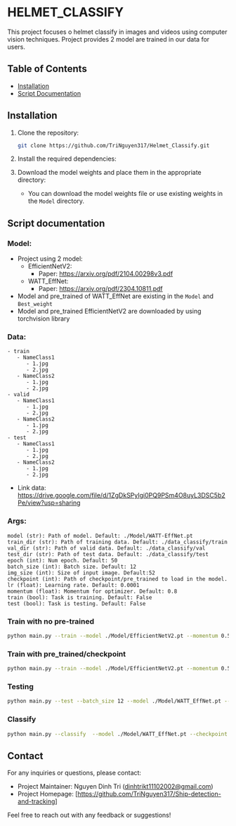 # HELMET_CLASSIFY

This project focuses o helmet classify in images and videos using computer vision techniques. Project provides 2 model are trained in our data for users.

## Table of Contents

- [Installation](#installation)
- [Script Documentation](#Script-Documentation)

## Installation

1. Clone the repository:

   ```bash
   git clone https://github.com/TriNguyen317/Helmet_Classify.git

   ```

2. Install the required dependencies:

3. Download the model weights and place them in the appropriate directory:

   - You can download the model weights file or use existing weights in the `Model` directory.

## Script documentation

### Model:
   - Project using 2 model: 
      * EfficientNetV2: 
         + Paper: https://arxiv.org/pdf/2104.00298v3.pdf
      * WATT_EffNet: 
         + Paper: https://arxiv.org/pdf/2304.10811.pdf
   - Model and pre_trained of WATT_EffNet are existing in the `Model` and `Best_weight`
   - Model and pre_trained EfficientNetV2 are downloaded by using torchvision library 

### Data:
```
- train
   - NameClass1
      - 1.jpg
      - 2.jpg
   - NameClass2
      - 1.jpg
      - 2.jpg
- valid 
   - NameClass1
      - 1.jpg
      - 2.jpg
   - NameClass2
      - 1.jpg
      - 2.jpg
- test 
   - NameClass1
      - 1.jpg
      - 2.jpg
   - NameClass2
      - 1.jpg
      - 2.jpg

```
- Link data: https://drive.google.com/file/d/1ZgDkSPyIgi0PQ9PSm4O8uyL3DSC5b2Pe/view?usp=sharing
### Args:
    model (str): Path of model. Default: ./Model/WATT-EffNet.pt
    train_dir (str): Path of training data. Default: ./data_classify/train
    val_dir (str): Path of valid data. Default: ./data_classify/val
    test_dir (str): Path of test data. Default: ./data_classify/test
    epoch (int): Num epoch. Default: 50
    batch_size (int): Batch size. Default: 12
    img_size (int): Size of input image. Default:52
    checkpoint (int): Path of checkpoint/pre_trained to load in the model. 
    lr (float): Learning rate. Default: 0.0001
    momentum (float): Momentum for optimizer. Default: 0.8
    train (bool): Task is training. Default: False
    test (bool): Task is testing. Default: False

### Train with no pre-trained
```bash
python main.py --train --model ./Model/EfficientNetV2.pt --momentum 0.5 --batch_size 24 --epoch 100 --lr 0.00001
```

### Train with pre_trained/checkpoint
```bash
python main.py --train --model ./Model/EfficientNetV2.pt --momentum 0.5 --batch_size 24 --epoch 100 --lr 0.00001 --checkpoint ./Checkpoint/EfficientNetV2.pt
```

### Testing
```bash
python main.py --test --batch_size 12 --model ./Model/WATT_EffNet.pt --checkpoint ./Best_weight/WATT_EffNET2.pt
```

### Classify
```bash
python main.py --classify  --model ./Model/WATT_EffNet.pt --checkpoint ./Best_weight/WATT_EffNET2.pt --image 1.jpg
```

## Contact

For any inquiries or questions, please contact:

- Project Maintainer: Nguyen Dinh Tri (dinhtrikt11102002@gmail.com)
- Project Homepage: [https://github.com/TriNguyen317/Ship-detection-and-tracking]

Feel free to reach out with any feedback or suggestions!